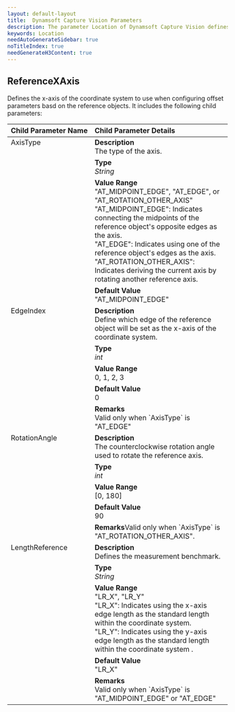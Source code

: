 ```yaml
---
layout: default-layout
title:  Dynamsoft Capture Vision Parameters
description: The parameter Location of Dynamsoft Capture Vision defines the location information of the ROIs.
keywords: Location
needAutoGenerateSidebar: true
noTitleIndex: true
needGenerateH3Content: true
---
```


## ReferenceXAxis

Defines the x-axis of the coordinate system to use when configuring offset parameters basd on the reference objects. It includes the following child parameters:

<table style = "text-align:left">
    <thead>
        <tr>
            <th nowrap="nowrap">Child Parameter Name</th>
            <th nowrap="nowrap">Child Parameter Details</th>
        </tr>
    </thead>
    <tr>
        <td rowspan = "4" style="vertical-align:text-top">AxisType<br></td>
        <td><b>Description</b><br>The type of the axis.
        </td>
    </tr>
    <tr>
        <td><b>Type</b><br><i>String</i>
        </td>
    </tr>
    <tr>
        <td><b>Value Range</b><br>"AT_MIDPOINT_EDGE", "AT_EDGE", or "AT_ROTATION_OTHER_AXIS"
                <br>"AT_MIDPOINT_EDGE": Indicates connecting the midpoints of the reference object's opposite edges as the axis.
                <br>"AT_EDGE": Indicates using one of the reference object's edges as the axis.
                <br>"AT_ROTATION_OTHER_AXIS": Indicates deriving the current axis by rotating another reference axis.
        </td>
    </tr>
    <tr>
        <td><b>Default Value</b><br>"AT_MIDPOINT_EDGE"
        </td>
    </tr>
    <tr>
        <td rowspan = "5" style="vertical-align:text-top">EdgeIndex<br></td>
        <td><b>Description</b><br>Define which edge of the reference object will be set as the x-axis of the coordinate system.
        </td>
    </tr>
    <tr>
        <td><b>Type</b><br><i>int</i>
        </td>
    </tr>
    <tr>
        <td><b>Value Range</b><br>0, 1, 2, 3
        </td>
    </tr>
    <tr>
        <td><b>Default Value</b><br>0
        </td>
    </tr>
    <tr>
        <td><b>Remarks</b><br>Valid only when `AxisType` is "AT_EDGE"</b>
        </td>
    </tr>
    <tr>
        <td rowspan = "5" style="vertical-align:text-top">RotationAngle<br></td>
        <td><b>Description</b><br>The counterclockwise rotation angle used to rotate the reference axis.
        </td>
    </tr>
    <tr>
        <td><b>Type</b><br><i>int</i>
        </td>
    </tr>
    <tr>
        <td><b>Value Range</b><br>[0, 180]
        </td>
    </tr>
    <tr>
        <td><b>Default Value</b><br>90
        </td>
    </tr>
    <tr>
        <td><b>Remarks</b>Valid only when `AxisType` is "AT_ROTATION_OTHER_AXIS".</b>
        </td>
    </tr>
    <tr>
        <td rowspan = "5" style="vertical-align:text-top">LengthReference<br></td>
        <td><b>Description</b><br>Defines the measurement benchmark.
        </td>
    </tr>
    <tr>
        <td><b>Type</b><br><i>String</i>
        </td>
    </tr>
    <tr>
        <td><b>Value Range</b><br>"LR_X", "LR_Y"
                <br>"LR_X": Indicates using the x-axis edge length as the standard length within the coordinate system.
                <br>"LR_Y": Indicates using the y-axis edge length as the standard length within the coordinate system .
        </td>
    </tr>
    <tr>
        <td><b>Default Value</b><br>"LR_X"
        </td>
    </tr>
    <tr>
        <td><b>Remarks</b><br>Valid only when `AxisType` is "AT_MIDPOINT_EDGE" or "AT_EDGE"</b>
        </td>
    </tr>
</table>

